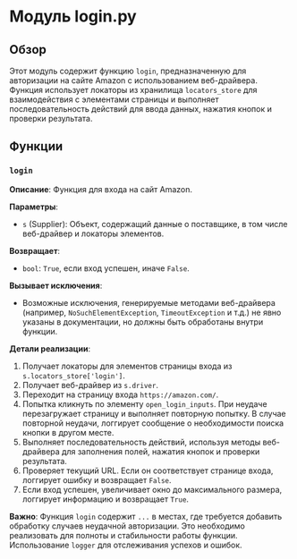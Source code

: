 # Модуль login.py

## Обзор

Этот модуль содержит функцию `login`, предназначенную для авторизации на сайте Amazon с использованием веб-драйвера.  Функция использует локаторы из хранилища `locators_store` для взаимодействия с элементами страницы и выполняет последовательность действий для ввода данных, нажатия кнопок и проверки результата.


## Функции

### `login`

**Описание**: Функция для входа на сайт Amazon.

**Параметры**:

- `s` (Supplier): Объект, содержащий данные о поставщике, в том числе веб-драйвер и локаторы элементов.

**Возвращает**:

- `bool`: `True`, если вход успешен, иначе `False`.

**Вызывает исключения**:

- Возможные исключения, генерируемые методами веб-драйвера (например, `NoSuchElementException`, `TimeoutException` и т.д.) не явно указаны в документации, но должны быть обработаны внутри функции.


**Детали реализации**:

1. Получает локаторы для элементов страницы входа из `s.locators_store['login']`.
2. Получает веб-драйвер из `s.driver`.
3. Переходит на страницу входа `https://amazon.com/`.
4. Попытка кликнуть по элементу `open_login_inputs`. При неудаче перезагружает страницу и выполняет повторную попытку.  В случае повторной неудачи, логгирует сообщение о необходимости поиска кнопки в другом месте.
5. Выполняет последовательность действий, используя методы веб-драйвера для заполнения полей, нажатия кнопок и проверки результата.
6. Проверяет текущий URL. Если он соответствует странице входа, логгирует ошибку и возвращает `False`.
7. Если вход успешен, увеличивает окно до максимального размера, логгирует информацию и возвращает `True`.

**Важно**: Функция `login` содержит `...` в местах, где требуется добавить обработку случаев неудачной авторизации. Это необходимо реализовать для полноты и стабильности работы функции.  Использование `logger` для отслеживания успехов и ошибок.